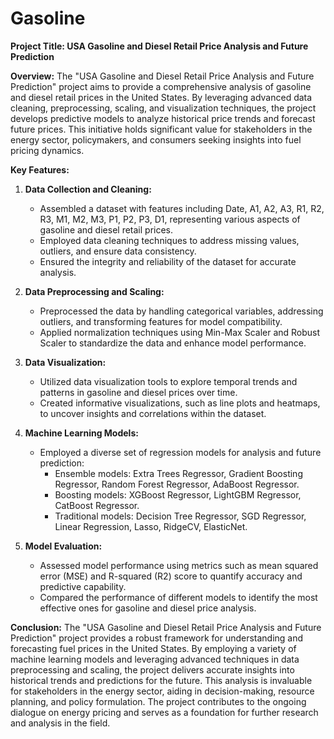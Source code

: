 # Gasoline
**Project Title: USA Gasoline and Diesel Retail Price Analysis and Future Prediction**

**Overview:**
The "USA Gasoline and Diesel Retail Price Analysis and Future Prediction" project aims to provide a comprehensive analysis of gasoline and diesel retail prices in the United States. By leveraging advanced data cleaning, preprocessing, scaling, and visualization techniques, the project develops predictive models to analyze historical price trends and forecast future prices. This initiative holds significant value for stakeholders in the energy sector, policymakers, and consumers seeking insights into fuel pricing dynamics.

**Key Features:**

1. **Data Collection and Cleaning:**
   - Assembled a dataset with features including Date, A1, A2, A3, R1, R2, R3, M1, M2, M3, P1, P2, P3, D1, representing various aspects of gasoline and diesel retail prices.
   - Employed data cleaning techniques to address missing values, outliers, and ensure data consistency.
   - Ensured the integrity and reliability of the dataset for accurate analysis.

2. **Data Preprocessing and Scaling:**
   - Preprocessed the data by handling categorical variables, addressing outliers, and transforming features for model compatibility.
   - Applied normalization techniques using Min-Max Scaler and Robust Scaler to standardize the data and enhance model performance.

3. **Data Visualization:**
   - Utilized data visualization tools to explore temporal trends and patterns in gasoline and diesel prices over time.
   - Created informative visualizations, such as line plots and heatmaps, to uncover insights and correlations within the dataset.

4. **Machine Learning Models:**
   - Employed a diverse set of regression models for analysis and future prediction:
      - Ensemble models: Extra Trees Regressor, Gradient Boosting Regressor, Random Forest Regressor, AdaBoost Regressor.
      - Boosting models: XGBoost Regressor, LightGBM Regressor, CatBoost Regressor.
      - Traditional models: Decision Tree Regressor, SGD Regressor, Linear Regression, Lasso, RidgeCV, ElasticNet.

5. **Model Evaluation:**
   - Assessed model performance using metrics such as mean squared error (MSE) and R-squared (R2) score to quantify accuracy and predictive capability.
   - Compared the performance of different models to identify the most effective ones for gasoline and diesel price analysis.

**Conclusion:**
The "USA Gasoline and Diesel Retail Price Analysis and Future Prediction" project provides a robust framework for understanding and forecasting fuel prices in the United States. By employing a variety of machine learning models and leveraging advanced techniques in data preprocessing and scaling, the project delivers accurate insights into historical trends and predictions for the future. This analysis is invaluable for stakeholders in the energy sector, aiding in decision-making, resource planning, and policy formulation. The project contributes to the ongoing dialogue on energy pricing and serves as a foundation for further research and analysis in the field.
